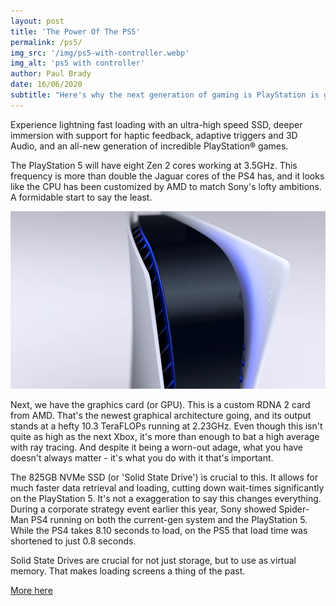 ```yaml
---
layout: post
title: 'The Power Of The PS5'
permalink: /ps5/
img_src: '/img/ps5-with-controller.webp'
img_alt: 'ps5 with controller'
author: Paul Brady
date: 16/06/2020
subtitle: "Here's why the next generation of gaming is PlayStation is going to be awesome!"
---
```


Experience lightning fast loading with an ultra-high speed SSD, deeper immersion with support for haptic feedback, adaptive triggers and 3D Audio, and an all-new generation of incredible PlayStation® games.

The PlayStation 5 will have eight Zen 2 cores working at 3.5GHz. This frequency is more than double the Jaguar cores of the PS4 has, and it looks like the CPU has been customized by AMD to match Sony's lofty ambitions. A formidable start to say the least.

![ps5](/img/ps5-close.webp)

Next, we have the graphics card (or GPU). This is a custom RDNA 2 card from AMD. That's the newest graphical architecture going, and its output stands at a hefty 10.3 TeraFLOPs running at 2.23GHz. Even though this isn't quite as high as the next Xbox, it's more than enough to bat a high average with ray tracing. And despite it being a worn-out adage, what you have doesn't always matter - it's what you do with it that's important.

The 825GB NVMe SSD (or 'Solid State Drive') is crucial to this. It allows for much faster data retrieval and loading, cutting down wait-times significantly on the PlayStation 5. It's not a exaggeration to say this changes everything. During a corporate strategy event earlier this year, Sony showed Spider-Man PS4 running on both the current-gen system and the PlayStation 5. While the PS4 takes 8.10 seconds to load, on the PS5 that load time was shortened to just 0.8 seconds.

Solid State Drives are crucial for not just storage, but to use as virtual memory. That makes loading screens a thing of the past.

<a href="https://www.gamesradar.com/uk/ps5-specs/" target="_blank" rel="noopener noreferrer nofollow">More here</a>
